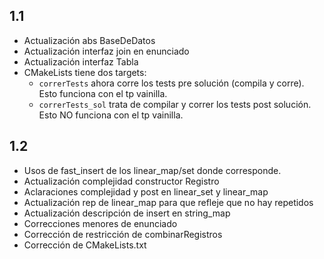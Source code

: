 ## 1.1

* Actualización abs BaseDeDatos
* Actualización interfaz join en enunciado
* Actualización interfaz Tabla
* CMakeLists tiene dos targets:
    * `correrTests` ahora corre los tests pre solución (compila y
      corre). Esto funciona con el tp vainilla.
    * `correrTests_sol` trata de compilar y correr los tests post solución. 
      Esto NO funciona con el tp vainilla.

## 1.2

* Usos de fast_insert de los linear_map/set donde corresponde.
* Actualización complejidad constructor Registro
* Aclaraciones complejidad y post en linear_set y linear_map
* Actualización rep de linear_map para que refleje que no hay repetidos
* Actualización descripción de insert en string_map
* Correcciones menores de enunciado
* Corrección de restricción de combinarRegistros
* Corrección de CMakeLists.txt
